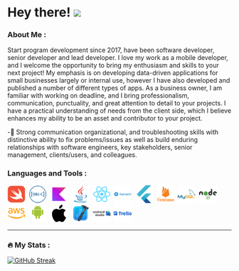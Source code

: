 <h1>
  Hey there!
  <img src="https://media.giphy.com/media/hvRJCLFzcasrR4ia7z/giphy.gif" width="30px"/>
</h1>


### About Me :
Start program development since 2017, have been software developer, senior developer and lead developer. I love my
work as a mobile developer, and I welcome the opportunity to bring my enthusiasm and skills to your next project! My
emphasis is on developing data-driven applications for small businesses largely or internal use, however I have also
developed and published a number of different types of apps. As a business owner, I am familiar with working on
deadline, and I bring professionalism, communication, punctuality, and great attention to detail to your projects. I have
a practical understanding of needs from the client side, which I believe enhances my ability to be an asset and
contributor to your project.

-👯 Strong communication organizational, and troubleshooting skills with distinctive ability to fix problems/issues as well
as build enduring relationships with software engineers, key stakeholders, senior management, clients/users, and colleagues.

### Languages and Tools :
<div>
  <img src="https://github.com/devicons/devicon/blob/master/icons/swift/swift-original.svg" title="Swift" alt="Swift" width="40" height="40"/>&nbsp;  
  <img src="https://github.com/devicons/devicon/blob/master/icons/objectivec/objectivec-plain.svg" title="Objective-c" alt="Objective-c" width="40" height="40"/>&nbsp;
  <img src="https://github.com/devicons/devicon/blob/master/icons/kotlin/kotlin-original.svg" title="Kotlin" alt="Kotlin" width="40" height="40"/>&nbsp; 
  <img src="https://github.com/devicons/devicon/blob/master/icons/java/java-original.svg" title="Java" alt="Java" width="40" height="40"/>&nbsp;  
  <img src="https://github.com/devicons/devicon/blob/master/icons/react/react-original.svg" title="React Native" alt="React Native" width="40" height="40"/>&nbsp;  
  <img src="https://github.com/devicons/devicon/blob/master/icons/xamarin/xamarin-original-wordmark.svg" title="Xamarin" alt="Xamarin" width="40" height="40"/>&nbsp;  
  <img src="https://github.com/devicons/devicon/blob/master/icons/flutter/flutter-original.svg" title="Flutter" alt="Flutter" width="40" height="40"/>&nbsp;  
  <img src="https://github.com/devicons/devicon/blob/master/icons/firebase/firebase-plain-wordmark.svg" title="Firebase" alt="Firebase" width="40" height="40"/>&nbsp;
  <img src="https://github.com/devicons/devicon/blob/master/icons/mysql/mysql-original-wordmark.svg" title="MySQL"  alt="MySQL" width="40" height="40"/>&nbsp;
  <img src="https://github.com/devicons/devicon/blob/master/icons/nodejs/nodejs-original-wordmark.svg" title="NodeJS" alt="NodeJS" width="40" height="40"/>&nbsp;
  <img src="https://github.com/devicons/devicon/blob/master/icons/amazonwebservices/amazonwebservices-plain-wordmark.svg" title="AWS" alt="AWS" width="40" height="40"/>&nbsp;
  <img src="https://github.com/devicons/devicon/blob/master/icons/android/android-original-wordmark.svg" title="Android" alt="Android" width="40" height="40"/>&nbsp;
  <img src="https://github.com/devicons/devicon/blob/master/icons/apple/apple-original.svg" title="Apple" alt="Apple" width="40" height="40"/>&nbsp;
  <img src="https://github.com/devicons/devicon/blob/master/icons/xcode/xcode-original.svg" title="Xcode" alt="Xcode" width="40" height="40"/>&nbsp;
  <img src="https://github.com/devicons/devicon/blob/master/icons/androidstudio/androidstudio-original-wordmark.svg" title="Android Studio" alt="Android Studio" width="40" height="40"/>&nbsp;
  <img src="https://github.com/devicons/devicon/blob/master/icons/trello/trello-plain-wordmark.svg" title="Trello" alt="Trello" width="40" height="40"/>&nbsp;
</div>

---

### :fire: My Stats :

[![GitHub Streak](http://github-readme-streak-stats.herokuapp.com?user=yuriiyaschenko&theme=dark&background=000000)](https://git.io/streak-stats)
<br />


